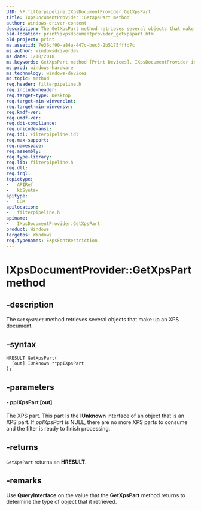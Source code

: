 ```yaml
---
UID: NF:filterpipeline.IXpsDocumentProvider.GetXpsPart
title: IXpsDocumentProvider::GetXpsPart method
author: windows-driver-content
description: The GetXpsPart method retrieves several objects that make up an XPS document.
old-location: print\ixpsdocumentprovider_getxpspart.htm
old-project: print
ms.assetid: 7e36cf90-a84a-447c-bec3-2b5175fffd7c
ms.author: windowsdriverdev
ms.date: 1/18/2018
ms.keywords: GetXpsPart method [Print Devices], IXpsDocumentProvider interface, GetXpsPart, IXpsDocumentProvider::GetXpsPart, filterpipeline/IXpsDocumentProvider::GetXpsPart, filterpipeline_e99337a9-3674-4d34-886c-684a85a8dd0d.xml, print.ixpsdocumentprovider_getxpspart, IXpsDocumentProvider, GetXpsPart method [Print Devices], IXpsDocumentProvider interface [Print Devices], GetXpsPart method
ms.prod: windows-hardware
ms.technology: windows-devices
ms.topic: method
req.header: filterpipeline.h
req.include-header: 
req.target-type: Desktop
req.target-min-winverclnt: 
req.target-min-winversvr: 
req.kmdf-ver: 
req.umdf-ver: 
req.ddi-compliance: 
req.unicode-ansi: 
req.idl: Filterpipeline.idl
req.max-support: 
req.namespace: 
req.assembly: 
req.type-library: 
req.lib: filterpipeline.h
req.dll: 
req.irql: 
topictype:
-	APIRef
-	kbSyntax
apitype:
-	COM
apilocation:
-	filterpipeline.h
apiname:
-	IXpsDocumentProvider.GetXpsPart
product: Windows
targetos: Windows
req.typenames: EXpsFontRestriction
---
```


# IXpsDocumentProvider::GetXpsPart method


## -description


The <code>GetXpsPart</code> method retrieves several objects that make up an XPS document.


## -syntax


````
HRESULT GetXpsPart(
  [out] IUnknown **ppIXpsPart
);
````


## -parameters




#### - ppIXpsPart [out]

The XPS part. This part is the <b>IUnknown</b> interface of an object that is an XPS part. If <i>ppIXpsPart</i> is NULL, there are no more XPS parts to consume and the filter is ready to finish processing.


## -returns


<code>GetXpsPart</code> returns an <b>HRESULT</b>.



## -remarks


Use <b>QueryInterface</b> on the value that the <b>GetXpsPart</b> method returns to determine the type of object that it retrieved.


